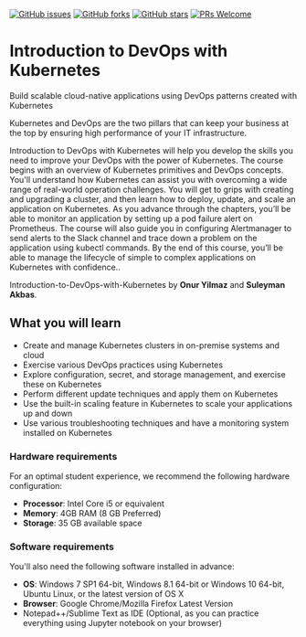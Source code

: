 [![GitHub issues](https://img.shields.io/github/issues/TrainingByPackt/Introduction-to-DevOps-with-Kubernetes.svg)](https://github.com/TrainingByPackt/Introduction-to-DevOps-with-Kubernetes/issues)
[![GitHub forks](https://img.shields.io/github/forks/TrainingByPackt/Introduction-to-DevOps-with-Kubernetes.svg)](https://github.com/TrainingByPackt/Introduction-to-DevOps-with-Kubernetes/network)
[![GitHub stars](https://img.shields.io/github/stars/TrainingByPackt/Introduction-to-DevOps-with-Kubernetes.svg)](https://github.com/TrainingByPackt/Introduction-to-DevOps-with-Kubernetes/stargazers)
[![PRs Welcome](https://img.shields.io/badge/PRs-welcome-brightgreen.svg)](https://github.com/TrainingByPackt/Introduction-to-DevOps-with-Kubernetes/pulls)

# Introduction to DevOps with Kubernetes
Build scalable cloud-native applications using DevOps patterns created with Kubernetes

Kubernetes and DevOps are the two pillars that can keep your business at the top by ensuring high performance of your IT infrastructure. 

Introduction to DevOps with Kubernetes will help you develop the skills you need to improve your DevOps with the power of Kubernetes. The course begins with an overview of Kubernetes primitives and DevOps concepts. You'll understand how Kubernetes can assist you with overcoming a wide range of real-world operation challenges. You will get to grips with creating and upgrading a cluster, and then learn how to deploy, update, and scale an application on Kubernetes. As you advance through the chapters, you’ll be able to monitor an application by setting up a pod failure alert on Prometheus. The course will also guide you in configuring Alertmanager to send alerts to the Slack channel and trace down a problem on the application using kubectl commands. 
By the end of this course, you’ll be able to manage the lifecycle of simple to complex applications on Kubernetes with confidence.. 

Introduction-to-DevOps-with-Kubernetes by **Onur Yilmaz** and **Suleyman Akbas**. 

## What you will learn
* Create and manage Kubernetes clusters in on-premise systems and cloud
* Exercise various DevOps practices using Kubernetes
* Explore configuration, secret, and storage management, and exercise these on Kubernetes
* Perform different update techniques and apply them on Kubernetes
* Use the built-in scaling feature in Kubernetes to scale your applications up and down
* Use various troubleshooting techniques and have a monitoring system installed on Kubernetes

### Hardware requirements
For an optimal student experience, we recommend the following hardware configuration:
* **Processor**: Intel Core i5 or equivalent
* **Memory**: 4GB RAM (8 GB Preferred)
* **Storage**: 35 GB available space


### Software requirements
You'll also need the following software installed in advance:
* **OS**: Windows 7 SP1 64-bit, Windows 8.1 64-bit or Windows 10 64-bit, Ubuntu Linux, or the latest version of OS X
* **Browser**: Google Chrome/Mozilla Firefox Latest Version
* Notepad++/Sublime Text as IDE (Optional, as you can practice everything using Jupyter notebook on your browser)




